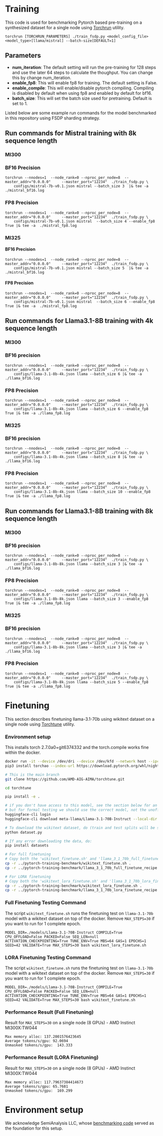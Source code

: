 # Training
This code is used for benchmarking Pytorch based pre-training on a synthesized dataset for a single node using [Torchrun](https://pytorch.org/docs/stable/elastic/run.html) utility.

```
torchrun [TORCHRUN_PARAMETERS] ./train_fsdp.py <model_config_file> <model_type>[llama/mistral] --batch-size[DEFAULT=1]
```

## Parameters
* **num_iteration**:
The default setting will run the pre-training for 128 steps and use the later 64 steps to calculate the thoughput. You can change this by change num_iteration.
* **enable_fp8**:
This will enable fp8 for training. The default setting is False.
* **enable_compile**:
This will enable/disable pytorch compiling. Compiling is disabled by default when using fp8 and enabled by default for bf16.
* **batch_size**:
This will set the batch size used for pretraining. Default is set to 1. 

Listed below are some example run commands for the model benchmarked in this repository using FSDP sharding strategy.

## Run commands for Mistral training with 8k sequence length
### MI300
### BF16 Precision
```
torchrun --nnodes=1  --node_rank=0 --nproc_per_node=8  --master_addr="0.0.0.0"     --master_port="12234"  ./train_fsdp.py \
    configs/mistral-7b-v0.1.json mistral --batch_size 3  |& tee -a ./mistral_bf16.log
```
### FP8 Precision
```
torchrun --nnodes=1  --node_rank=0 --nproc_per_node=8  --master_addr="0.0.0.0"     --master_port="12234"  ./train_fsdp.py \
    configs/mistral-7b-v0.1.json mistral  --batch_size 4 --enable_fp8 True |& tee -a  ./mistral_fp8.log
```
### MI325
#### BF16 Precision
```
torchrun --nnodes=1  --node_rank=0 --nproc_per_node=8  --master_addr="0.0.0.0"     --master_port="12234"  ./train_fsdp.py \
    configs/mistral-7b-v0.1.json mistral --batch_size 5  |& tee -a ./mistral_bf16.log
```
#### FP8 Precision
```
torchrun --nnodes=1  --node_rank=0 --nproc_per_node=8  --master_addr="0.0.0.0"     --master_port="12234"  ./train_fsdp.py \
    configs/mistral-7b-v0.1.json mistral  --batch_size 6 --enable_fp8 True |& tee -a  ./mistral_fp8.log
```
## Run commands for Llama3.1-8B training with 4k sequence length
### MI300
### BF16 precision
```
torchrun --nnodes=1  --node_rank=0 --nproc_per_node=8  --master_addr="0.0.0.0"     --master_port="12234"  ./train_fsdp.py \
    configs/llama-3.1-8b-4k.json llama --batch_size 6 |& tee -a ./llama_bf16.log
```
### FP8 Precision
```
torchrun --nnodes=1  --node_rank=0 --nproc_per_node=8  --master_addr="0.0.0.0"     --master_port="12234"  ./train_fsdp.py \
    configs/llama-3.1-8b-4k.json llama --batch_size 6 --enable_fp8 True |& tee -a ./llama_fp8.log
```
### MI325
### BF16 precision
```
torchrun --nnodes=1  --node_rank=0 --nproc_per_node=8  --master_addr="0.0.0.0"     --master_port="12234"  ./train_fsdp.py \
    configs/llama-3.1-8b-4k.json llama --batch_size 8 |& tee -a ./llama_bf16.log
```
### FP8 Precision
```
torchrun --nnodes=1  --node_rank=0 --nproc_per_node=8  --master_addr="0.0.0.0"     --master_port="12234"  ./train_fsdp.py \
    configs/llama-3.1-8b-4k.json llama --batch_size 10 --enable_fp8 True |& tee -a ./llama_fp8.log
```
## Run commands for Llama3.1-8B training with 8k sequence length
### MI300
### BF16 precision
```
torchrun --nnodes=1  --node_rank=0 --nproc_per_node=8  --master_addr="0.0.0.0"     --master_port="12234"  ./train_fsdp.py \
    configs/llama-3.1-8b-8k.json llama --batch_size 3 |& tee -a ./llama_bf16.log
```
### FP8 Precision
```
torchrun --nnodes=1  --node_rank=0 --nproc_per_node=8  --master_addr="0.0.0.0"     --master_port="12234"  ./train_fsdp.py \
    configs/llama-3.1-8b-8k.json llama --batch_size 3 --enable_fp8 True |& tee -a ./llama_fp8.log
```
### MI325
### BF16 precision
```
torchrun --nnodes=1  --node_rank=0 --nproc_per_node=8  --master_addr="0.0.0.0"     --master_port="12234"  ./train_fsdp.py \
    configs/llama-3.1-8b-8k.json llama --batch_size 3 |& tee -a ./llama_bf16.log
```
### FP8 Precision
```
torchrun --nnodes=1  --node_rank=0 --nproc_per_node=8  --master_addr="0.0.0.0"     --master_port="12234"  ./train_fsdp.py \
    configs/llama-3.1-8b-8k.json llama --batch_size 5 --enable_fp8 True |& tee -a ./llama_fp8.log
```
# Finetuning
This section describes finetuning llama-3.1-70b using wikitext dataset on a single node using [Torchtune](https://github.com/AMD-AIG-AIMA/torchtune-private) utility.

### Environment setup

This installs torch 2.7.0a0+git6374332 and the torch.compile works fine within the docker.

```bash
docker run -it --device /dev/dri --device /dev/kfd --network host --ipc host --group-add video --cap-add SYS_PTRACE --security-opt seccomp=unconfined --privileged    -v  $HOME/.ssh:/root/.ssh  -v /home/amd:/home/amd --shm-size 128G --name YOUR_NAME_HERE rocm/pytorch-training-private:20250207
pip3 install torchao --index-url https://download.pytorch.org/whl/nightly/rocm6.3

# This is the main branch
git clone https://github.com/AMD-AIG-AIMA/torchtune.git

cd torchtune

pip install -e .

# if you don't have access to this model, see the section below for an alternative source.
# but for formal testing we should use the correct model, not the unofficial mirror.
huggingface-cli login
huggingface-cli download meta-llama/Llama-3.1-70B-Instruct --local-dir ./models/Llama-3.1-70B-Instruct --exclude 'original/*.pth'

# To download the wikitext dataset, do (train and test splits will be saved):
python dataset.py

# If any error downloading the data, do:
pip install datasets

# For full finetuning
# Copy both the 'wikitext_finetune.sh' and 'llama_3_1_70b_full_finetune_recipe.yaml' into the torchtune directory
cp -r ../pytorch-training-benchmark/wikitext_finetune.sh .
cp -r ../pytorch-training-benchmark/llama_3_1_70b_full_finetune_recipe.yaml .

# For LORA finetuning
# Copy both the 'wikitext_lora_finetune.sh' and 'llama_3_1_70b_lora_finetune_recipe.yaml' into the torchtune directory
cp -r ../pytorch-training-benchmark/wikitext_lora_finetune.sh .
cp -r ../pytorch-training-benchmark/llama_3_1_70b_lora_finetune_recipe.yaml .
```

### Full Finetuning Testing Command
The script `wikitext_finetune.sh` runs the finetuning test on `llama-3.1-70b` model with a wikitext dataset on top of the docker. Remove `MAX_STEPS=30` if you want to run for 1 complete epoch.
```
MODEL_DIR=./models/Llama-3.1-70B-Instruct COMPILE=True CPU_OFFLOAD=False PACKED=False SEQ_LEN=null ACTIVATION_CHECKPOINTING=True TUNE_ENV=True MBS=64 GAS=1 EPOCHS=1 SEED=42 VALIDATE=True MAX_STEPS=30 bash wikitext_lora_finetune.sh
```

### LORA Finetuning Testing Command
The script `wikitext_finetune.sh` runs the finetuning test on `llama-3.1-70b` model with a wikitext dataset on top of the docker. Remove `MAX_STEPS=30` if you want to run for 1 complete epoch.
```
MODEL_DIR=./models/Llama-3.1-70B-Instruct COMPILE=True CPU_OFFLOAD=False PACKED=False SEQ_LEN=null ACTIVATION_CHECKPOINTING=True TUNE_ENV=True MBS=64 GAS=1 EPOCHS=1 SEED=42 VALIDATE=True MAX_STEPS=30 bash wikitext_finetune.sh
```

### Performance Result (Full Finetuning)
Result for `MAX_STEPS=30` on a single node (8 GPUs) - AMD Instinct MI300X:TW044
```
Max memory alloc: 137.2001576423645
Average tokens/s/gpu: 92.0694
Unmasked tokens/s/gpu:  143.333
```

### Performance Result (LORA Finetuning)
Result for `MAX_STEPS=30` on a single node (8 GPUs) - AMD Instinct MI300X:TW044
```
Max memory alloc: 117.79637384414673
Average tokens/s/gpu: 65.7681
Unmasked tokens/s/gpu:  169.299
```

# Environment setup
We acknowledge SemiAnalysis LLC, whose [benchmarking code](https://hub.docker.com/r/semianalysiswork/single-amd-vip-nov-25) served as the foundation for this setup.
